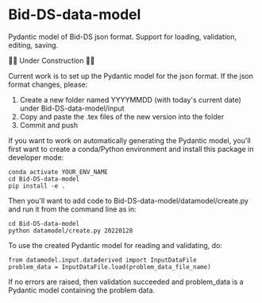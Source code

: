# Bid-DS-data-model

Pydantic model of Bid-DS json format. Support for loading, validation, editing, saving.

🚧🚧 Under Construction 🚧🚧

Current work is to set up the Pydantic model for the json format. If the json format changes, please:

1. Create a new folder named YYYYMMDD (with today's current date) under Bid-DS-data-model/input
2. Copy and paste the .tex files of the new version into the folder
3. Commit and push

If you want to work on automatically generating the Pydantic model, you'll first want to create a conda/Python environment and install this package in developer mode:

```
conda activate YOUR_ENV_NAME
cd Bid-DS-data-model
pip install -e .
```

Then you'll want to add code to Bid-DS-data-model/datamodel/create.py and run it from the command line as in:

```
cd Bid-DS-data-model
python datamodel/create.py 20220128
```

To use the created Pydantic model for reading and validating, do:

```
from datamodel.input.dataderived import InputDataFile
problem_data = InputDataFile.load(problem_data_file_name)
```

If no errors are raised, then validation succeeded and problem_data is a Pydantic model containing the problem data.
